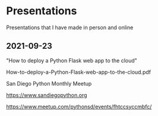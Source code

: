 # Presentations
Presentations that I have made in person and online

## 2021-09-23

"How to deploy a Python Flask web app to the cloud"

How-to-deploy-a-Python-Flask-web-app-to-the-cloud.pdf

San Diego Python Monthly Meetup

https://www.sandiegopython.org

https://www.meetup.com/pythonsd/events/fhtccsyccmbfc/


